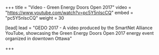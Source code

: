 +++
title = "Video - Green Energy Doors Open 2017"
video = "https://www.youtube.com/watch?v=pc5Y5nlscCQ"
embed = "pc5Y5nlscCQ"
weight = 30

[lead]
lead = "GEDO 2017 - A video produced by the SmartNet Alliance YouTube, showcasing the Green Energy Doors Open 2017 energy event organized in downtown Ottawa"


+++

